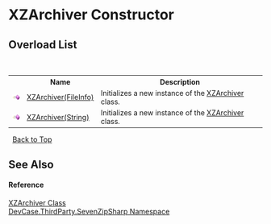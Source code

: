 # XZArchiver Constructor 
 


## Overload List
&nbsp;<table><tr><th></th><th>Name</th><th>Description</th></tr><tr><td>![Public method](media/pubmethod.gif "Public method")</td><td><a href="M_DevCase_ThirdParty_SevenZipSharp_XZArchiver__ctor">XZArchiver(FileInfo)</a></td><td>
Initializes a new instance of the <a href="T_DevCase_ThirdParty_SevenZipSharp_XZArchiver">XZArchiver</a> class.</td></tr><tr><td>![Public method](media/pubmethod.gif "Public method")</td><td><a href="M_DevCase_ThirdParty_SevenZipSharp_XZArchiver__ctor_1">XZArchiver(String)</a></td><td>
Initializes a new instance of the <a href="T_DevCase_ThirdParty_SevenZipSharp_XZArchiver">XZArchiver</a> class.</td></tr></table>&nbsp;
<a href="#xzarchiver-constructor">Back to Top</a>

## See Also


#### Reference
<a href="T_DevCase_ThirdParty_SevenZipSharp_XZArchiver">XZArchiver Class</a><br /><a href="N_DevCase_ThirdParty_SevenZipSharp">DevCase.ThirdParty.SevenZipSharp Namespace</a><br />
